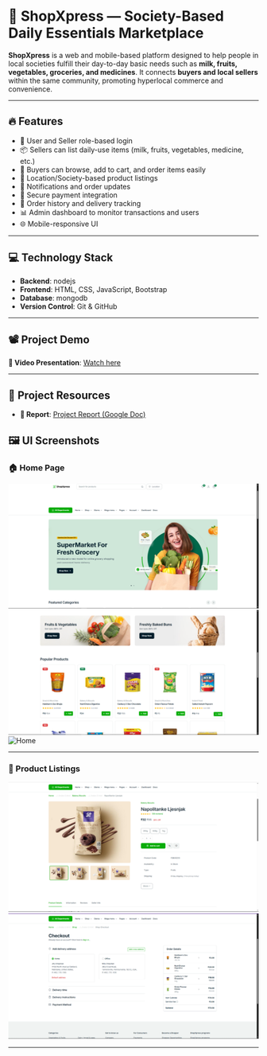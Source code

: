 # 🛒 ShopXpress — Society-Based Daily Essentials Marketplace

**ShopXpress** is a web and mobile-based platform designed to help people in local societies fulfill their day-to-day basic needs such as **milk, fruits, vegetables, groceries, and medicines**. It connects **buyers and local sellers** within the same community, promoting hyperlocal commerce and convenience.

---

## 🔥 Features

- 🧍 User and Seller role-based login
- 📦 Sellers can list daily-use items (milk, fruits, vegetables, medicine, etc.)
- 🛒 Buyers can browse, add to cart, and order items easily
- 📍 Location/Society-based product listings
- 🔔 Notifications and order updates
- 💸 Secure payment integration
- 🧾 Order history and delivery tracking
- 📊 Admin dashboard to monitor transactions and users
- 🌐 Mobile-responsive UI

---

## 💻 Technology Stack

- **Backend**: nodejs
- **Frontend**: HTML, CSS, JavaScript, Bootstrap
- **Database**: mongodb
- **Version Control**: Git & GitHub

---

## 📽️ Project Demo

**🔗 Video Presentation**: [Watch here](https://drive.google.com/file/d/1MQIH08FtFYHb0uPxfO7mjJyKYmUjZ4pb/view?usp=sharing)

---

## 📄 Project Resources

- **📑 Report**: [Project Report (Google Doc)](https://docs.google.com/document/d/1N0hOc7tITM6NJ-0n0rmNnKxT3tz2Zlnm/edit?usp=drive_link&ouid=110297507664336986665&rtpof=true&sd=true)

## 🖼️ UI Screenshots

### 🏠 Home Page  
![Home](home1.png)
![Home](hom2.png)
![Home](home3.png)

---

### 🛒 Product Listings  
![Product Listings](product.png)
![Product Listings](chkout.png)

---


